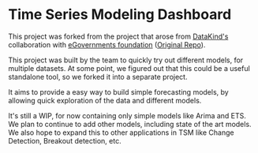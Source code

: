 
# Time Series Modeling Dashboard

This project was forked from the project that arose from [DataKind's](http://datakind.org/) collaboration with [eGovernments foundation](http://egovernments.org/) ([Original Repo](https://github.com/egovernments/analytics)).

This project was built by the team to quickly try out different models, for multiple datasets. At some point, we figured out that this could be a useful standalone tool, so we forked it into a separate project.

It aims to provide a easy way to build simple forecasting models, by allowing quick exploration of the data and different models.


It's still a WIP, for now containing only simple models like Arima and ETS. We plan to continue to add other models, including state of the art models. We also hope to expand this to other applications in TSM like Change Detection, Breakout detection, etc.  
